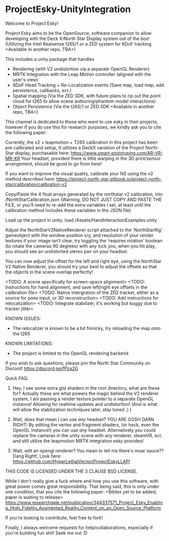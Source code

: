 # ProjectEsky-UnityIntegration

Welcome to Project Esky! 

Project Esky aims to be the OpenSource, software companion to allow developing with the Deck X/North Star Display system out of the box! 
(Utilizing the Intel Realsense t265/1 or a ZED system for 6DoF tracking <Available in another repo, TBA>)

This includes a unity package that handles
- Rendering (with V2 undistortion via a separate OpenGL Renderer)
- MRTK Integration with the Leap Motion controller (aligned with the user's view)
- 6DoF Head Tracking + Re-Localization events (Save map, load map, add persistence, callbacks, ect.)
- Spatial mapping (Via the ZED SDK, with future plans to rip out the point cloud for t265 to allow scene authoring/phantom model interactions)
- Object Persistence (Via the t265/1 or ZED SDK <Available in another repo, TBA>)

This channel is dedicated to those who want to use esky in their projects, however if you do use this for research purposes, we kindly ask you to cite the following paper: <TBA>

Currently, the v2 + leapmotion + T265 calibration in this project has been pre calibrated and setup, 
It utilizes a DeckX variation of the Project North-Star display, purchasable here: https://www.smart-prototyping.com/AR-VR-MR-XR 
Your headset, provided there is little warping in the 3D print/sensor arrangement, should be good to go from here!

If you want to improve the visual quality, calibrate your NS using the v2 method described here: https://project-north-star.gitbook.io/project-north-star/calibration/calibration-v2

Copy/Paste the 4 float arrays generated by the northstar v2 calibration, into /NorthStarCalibration.json
(Warning, DO NOT JUST COPY AND PASTE THE FILE, or you'll need to re-add the extra variables I set, at least until the calibration method includes these variables in the JSON file)

Load up the project in unity, load /Assets/HandInteractionExamples.unity

Adjust the NorthStarV2NativeRenderer script attached to the 'NorthStarRig' gameobject with the window position x/y, and resolution of your render textures
if your image isn't clear, try toggling the 'requires rotation' boolean (to rotate the cameras 90 degrees)
with any luck you, when you hit play, you should see an undistorted stereo pair on your headset.

You can now adjust the offset for the left and right eye, using the NorthStar V2 Native Renderer, 
you should try your best to adjust the offsets so that the objects in the scene overlap perfectly!

<TODO: A scene specifically for screen-space alignment>
<TODO: Instructions for hand alignment, and save left/right eye offsets in the calibration file>
<TODO: Native intergration of the ZED tracker, either as a source for pose input, or 3D reconstruction>
<TODO: Add instructions for relocalization>
<TODO: Integrate stabilizer, it's working but buggy due to tracker jitter>

KNOWN ISSUES:
- The relocalizer is known to be a bit finnicky, try reloading the map onto the t265

KNOWN LIMITATIONS:
- The project is limited to the OpenGL rendering backend

If you wish to ask questions, please join the North Star Community on Discord! 
https://discord.gg/fPza2G


Quick FAQ:

1) Hey, I see some extra glsl shaders in the root directory, what are these for?
Actually these are what powers the magic behind the V2 renderer system, I am passing a render texture pointer to a separate OpenGL instance! Allowing for realtime updates and undistortion! (And is what will allow the stabilization techniques later, stay tuned ;) )

2) Wait, does that mean I can use _any_ headset?
YOU ARE GOSH DARN RIGHT!
By editing the vertex and fragment shaders, (or heck, even the OpenGL instance!) you can use _any_ headset.
Alternatively you could replace the cameras in the unity scene with any renderer, steamVR, ect. and still utilize the leapmotion MRTK integration esky provides!

3) Wait, edit an opengl renderer?
You mean to tell me there's moar sauce??
Dang Right!, Look here: https://github.com/HyperLethalVector/ProjectEskyLLAPI
<Project currently empty due to dependency issues>

THIS CODE IS LICENSED UNDER THE 3 CLAUSE BSD LICENSE.

While I don't really give a fuck where and how you use this software, with great power comes great responsibility.
That being said, this is only under one condition, that you cite the following paper:
<Bibtex yet to be added, paper is waiting to release>
<https://www.researchgate.net/publication/344337571_Project_Esky_Enabling_High_Fidelity_Augmented_Reality_Content_on_an_Open_Source_Platform>

If you're looking to contribute, feel free to fork! 

Finally, I always welcome requests for help/collaborations, especially if you're building fun shit! Seek me out :D 
